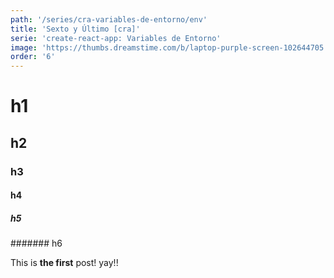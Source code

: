 ```yaml
---
path: '/series/cra-variables-de-entorno/env'
title: 'Sexto y Último [cra]'
serie: 'create-react-app: Variables de Entorno'
image: 'https://thumbs.dreamstime.com/b/laptop-purple-screen-102644705.jpg'
order: '6'
---
```


# h1

## h2

### h3

#### h4

##### h5

####### h6

This is **the first** post! yay!!
